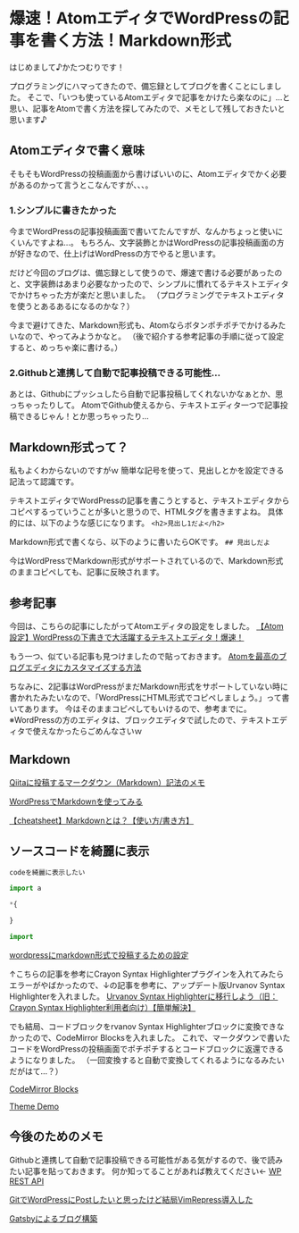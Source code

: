 # 爆速！AtomエディタでWordPressの記事を書く方法！Markdown形式
はじめまして♪かたつむりです！

プログラミングにハマってきたので、備忘録としてブログを書くことにしました。
そこで、「いつも使っているAtomエディタで記事をかけたら楽なのに」…と思い、記事をAtomで書く方法を探してみたので、メモとして残しておきたいと思います♪

## Atomエディタで書く意味
そもそもWordPressの投稿画面から書けばいいのに、Atomエディタでかく必要があるのかって言うとこなんですが、、、。

### 1.シンプルに書きたかった
今までWordPressの記事投稿画面で書いてたんですが、なんかちょっと使いにくいんですよね…。
もちろん、文字装飾とかはWordPressの記事投稿画面の方が好きなので、仕上げはWordPressの方でやると思います。

だけど今回のブログは、備忘録として使うので、爆速で書ける必要があったのと、文字装飾はあまり必要なかったので、シンプルに慣れてるテキストエディタでかけちゃった方が楽だと思いました。
（プログラミングでテキストエディタを使うとあるあるになるのかな？）

今まで避けてきた、Markdown形式も、Atomならボタンポチポチでかけるみたいなので、やってみようかなと。
（後で紹介する参考記事の手順に従って設定すると、めっちゃ楽に書ける。）

### 2.Githubと連携して自動で記事投稿できる可能性…
あとは、Githubにプッシュしたら自動で記事投稿してくれないかなぁとか、思っちゃったりして。
AtomでGithub使えるから、テキストエディタ一つで記事投稿できるじゃん！とか思っちゃったり…


## Markdown形式って？
私もよくわからないのですがｗ
簡単な記号を使って、見出しとかを設定できる記法って認識です。

テキストエディタでWordPressの記事を書こうとすると、テキストエディタからコピペするっていうことが多いと思うので、HTMLタグを書きますよね。
具体的には、以下のような感じになります。
`<h2>見出し1だよ</h2>`


Markdown形式で書くなら、以下のように書いたらOKです。
`## 見出しだよ`

今はWordPressでMarkdown形式がサポートされているので、Markdown形式のままコピペしても、記事に反映されます。



## 参考記事
今回は、こちらの記事にしたがってAtomエディタの設定をしました。
[【Atom設定】WordPressの下書きで大活躍するテキストエディタ！爆速！][d8dd553b]

  [d8dd553b]: https://giraffe-media.com/wp-draft "【Atom設定】WordPressの下書きで大活躍するテキストエディタ！爆速！"

もう一つ、似ている記事も見つけましたので貼っておきます。
[Atomを最高のブログエディタにカスタマイズする方法][75bf6342]

  [75bf6342]: https://pooork.com/editor-atom-customize/ "Atomを最高のブログエディタにカスタマイズする方法"

  ちなみに、2記事はWordPressがまだMarkdown形式をサポートしていない時に書かれたみたいなので、「WordPressにHTML形式でコピペしましょう。」って書いてあります。
  今はそのままコピペしてもいけるので、参考までに。
※WordPressの方のエディタは、ブロックエディタで試したので、テキストエディタで使えなかったらごめんなさいｗ

## Markdown

[Qiitaに投稿するマークダウン（Markdown）記法のメモ][249a0451]

  [249a0451]: https://qiita.com/maboy/items/bbfea777544b96b57cda "Qiitaに投稿するマークダウン（Markdown）記法のメモ"

  [  WordPressでMarkdownを使ってみる][75e75510]

  [75e75510]: https://gatespace.jp/2014/07/03/wordpress-markdown/ "WordPressでMarkdownを使ってみる"

[  【cheatsheet】Markdownとは？【使い方/書き方】][a615324a]

  [a615324a]: https://suwaru.tokyo/%E3%80%90cheatsheet%E3%80%91markdown%E3%81%A8%E3%81%AF%EF%BC%9F%E3%80%90%E4%BD%BF%E3%81%84%E6%96%B9-%E6%9B%B8%E3%81%8D%E6%96%B9%E3%80%91/ "【cheatsheet】Markdownとは？【使い方/書き方】"

## ソースコードを綺麗に表示
```html:tent.html
codeを綺麗に表示したい
```

```javascript
import a

```
```css
*{

}
```
```python
import

```

[wordpressにmarkdown形式で投稿するための設定][a118aa7a]

  [a118aa7a]: https://qiita.com/stmon19/items/77aee1027678755d040f "wordpressにmarkdown形式で投稿するための設定"

↑こちらの記事を参考にCrayon Syntax Highlighterプラグインを入れてみたらエラーがやばかったので、↓の記事を参考に、アップデート版Urvanov Syntax Highlighterを入れました。
[Urvanov Syntax Highlighterに移行しよう（旧：Crayon Syntax Highlighter利用者向け）【簡単解決】][3276e574]

  [3276e574]: https://nkmrdai.com/urvanov-syntax-highlightercrayon_plugin/ "Urvanov Syntax Highlighterに移行しよう（旧：Crayon Syntax Highlighter利用者向け）【簡単解決】"

でも結局、コードブロックをrvanov Syntax Highlighterブロックに変換できなかったので、CodeMirror Blocksを入れました。
これで、マークダウンで書いたコードをWordPressの投稿画面でポチポチするとコードブロックに返還できるようになりました。
（一回変換すると自動で変換してくれるようになるみたいだがはて…？）

[CodeMirror Blocks][867ce99f]

  [867ce99f]: https://ja.wordpress.org/plugins/wp-codemirror-block/ "CodeMirror Blocks"

[Theme Demo][03aa2928]

  [03aa2928]: https://codemirror.net/demo/theme.html "Theme Demo"



## 今後のためのメモ
  Githubと連携して自動で記事投稿できる可能性がある気がするので、後で読みたい記事を貼っておきます。
  何か知ってることがあれば教えてください←
[  WP REST API][ff589429]

  [ff589429]: https://ja.wp-api.org/ "WP REST API"

[  GitでWordPressにPostしたいと思ったけど結局VimRepress導入した][457a7851]

  [457a7851]: http://haya14busa.com/vimrepress-and-wordpress-using-git/ "GitでWordPressにPostしたいと思ったけど結局VimRepress導入した"

[  Gatsbyによるブログ構築][2fde9273]

  [2fde9273]: https://mako-note.com/building-a-blog-with-gatsby/ "Gatsbyによるブログ構築"
